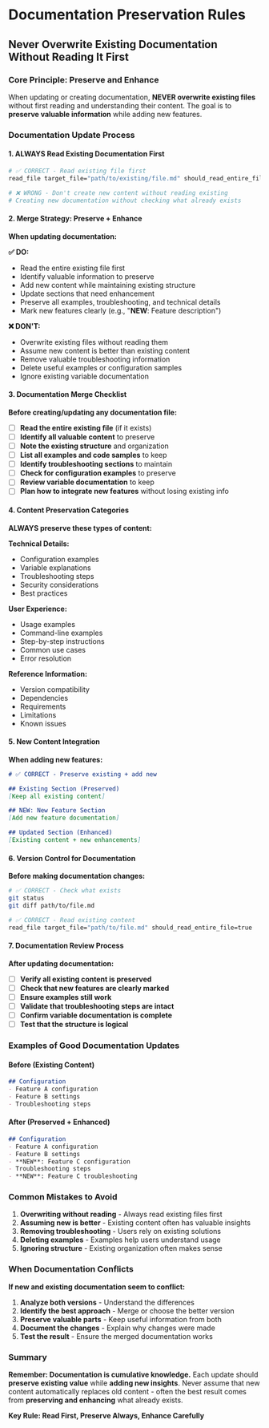 # Documentation Preservation Rules

## Never Overwrite Existing Documentation Without Reading It First

### **Core Principle: Preserve and Enhance**

When updating or creating documentation, **NEVER overwrite existing files** without first reading and understanding their content. The goal is to **preserve valuable information** while adding new features.

### **Documentation Update Process**

#### **1. ALWAYS Read Existing Documentation First**
```bash
# ✅ CORRECT - Read existing file first
read_file target_file="path/to/existing/file.md" should_read_entire_file=true

# ❌ WRONG - Don't create new content without reading existing
# Creating new documentation without checking what already exists
```

#### **2. Merge Strategy: Preserve + Enhance**
**When updating documentation:**

**✅ DO:**
- Read the entire existing file first
- Identify valuable information to preserve
- Add new content while maintaining existing structure
- Update sections that need enhancement
- Preserve all examples, troubleshooting, and technical details
- Mark new features clearly (e.g., "**NEW**: Feature description")

**❌ DON'T:**
- Overwrite existing files without reading them
- Assume new content is better than existing content
- Remove valuable troubleshooting information
- Delete useful examples or configuration samples
- Ignore existing variable documentation

#### **3. Documentation Merge Checklist**

**Before creating/updating any documentation file:**

- [ ] **Read the entire existing file** (if it exists)
- [ ] **Identify all valuable content** to preserve
- [ ] **Note the existing structure** and organization
- [ ] **List all examples and code samples** to keep
- [ ] **Identify troubleshooting sections** to maintain
- [ ] **Check for configuration examples** to preserve
- [ ] **Review variable documentation** to keep
- [ ] **Plan how to integrate new features** without losing existing info

#### **4. Content Preservation Categories**

**ALWAYS preserve these types of content:**

**Technical Details:**
- Configuration examples
- Variable explanations
- Troubleshooting steps
- Security considerations
- Best practices

**User Experience:**
- Usage examples
- Command-line examples
- Step-by-step instructions
- Common use cases
- Error resolution

**Reference Information:**
- Version compatibility
- Dependencies
- Requirements
- Limitations
- Known issues

#### **5. New Content Integration**

**When adding new features:**

```markdown
# ✅ CORRECT - Preserve existing + add new

## Existing Section (Preserved)
[Keep all existing content]

## NEW: New Feature Section
[Add new feature documentation]

## Updated Section (Enhanced)
[Existing content + new enhancements]
```

#### **6. Version Control for Documentation**

**Before making documentation changes:**

```bash
# ✅ CORRECT - Check what exists
git status
git diff path/to/file.md

# ✅ CORRECT - Read existing content
read_file target_file="path/to/file.md" should_read_entire_file=true
```

#### **7. Documentation Review Process**

**After updating documentation:**

- [ ] **Verify all existing content is preserved**
- [ ] **Check that new features are clearly marked**
- [ ] **Ensure examples still work**
- [ ] **Validate that troubleshooting steps are intact**
- [ ] **Confirm variable documentation is complete**
- [ ] **Test that the structure is logical**

### **Examples of Good Documentation Updates**

#### **Before (Existing Content)**
```markdown
## Configuration
- Feature A configuration
- Feature B settings
- Troubleshooting steps
```

#### **After (Preserved + Enhanced)**
```markdown
## Configuration
- Feature A configuration
- Feature B settings
- **NEW**: Feature C configuration
- Troubleshooting steps
- **NEW**: Feature C troubleshooting
```

### **Common Mistakes to Avoid**

1. **Overwriting without reading** - Always read existing files first
2. **Assuming new is better** - Existing content often has valuable insights
3. **Removing troubleshooting** - Users rely on existing solutions
4. **Deleting examples** - Examples help users understand usage
5. **Ignoring structure** - Existing organization often makes sense

### **When Documentation Conflicts**

**If new and existing documentation seem to conflict:**

1. **Analyze both versions** - Understand the differences
2. **Identify the best approach** - Merge or choose the better version
3. **Preserve valuable parts** - Keep useful information from both
4. **Document the changes** - Explain why changes were made
5. **Test the result** - Ensure the merged documentation works

### **Summary**

**Remember: Documentation is cumulative knowledge.** Each update should **preserve existing value** while **adding new insights**. Never assume that new content automatically replaces old content - often the best result comes from **preserving and enhancing** what already exists.

**Key Rule: Read First, Preserve Always, Enhance Carefully**
